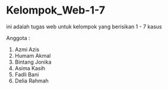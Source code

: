 # Kelompok_Web-1-7
ini adalah tugas web untuk kelompok yang berisikan 1 - 7 kasus

Anggota :
1. Azmi Azis
2. Humam Akmal
3. Bintang Jonika
4. Asima Kasih
5. Fadli Bani
6. Delia Rahmah
